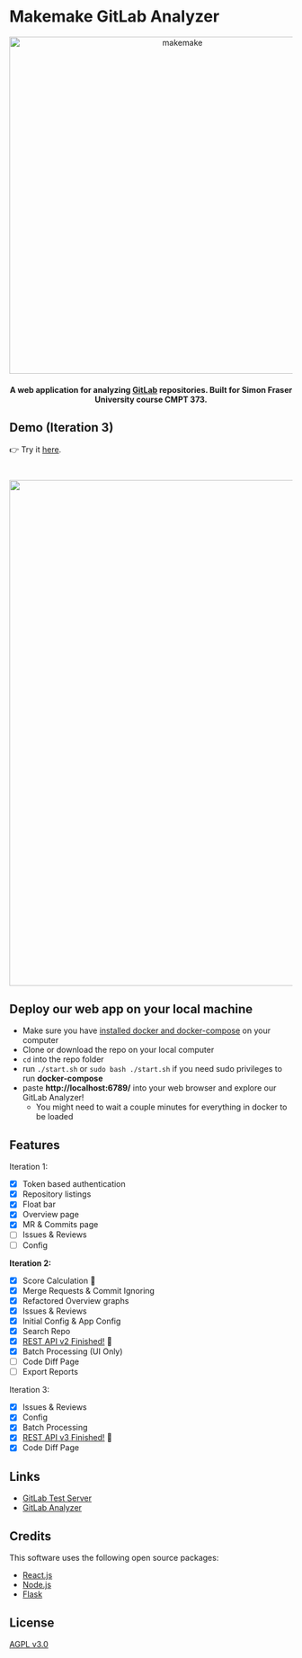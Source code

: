 # Makemake GitLab Analyzer

<div align="center">
  <img src="https://csil-git1.cs.surrey.sfu.ca/373-2021-1-Makemake/gitlabanalyzer/-/raw/master/client/public/logogitlab.png" alt="makemake" width="600">
</div>

<h4 align="center">A web application for analyzing <a href="https://gitlab.com/gitlab-org/gitlab" target="_blank">GitLab</a> repositories. Built for Simon Fraser University course CMPT 373.</h4>

## Demo (Iteration 3)

👉 Try it <a href="http://142.58.22.167:6789/">here</a>.
<br>

<h1 align="center">
  <img src="https://csil-git1.cs.surrey.sfu.ca/373-2021-1-Makemake/gitlabanalyzer/-/raw/master/client/public/iteration2ss.png" width="900">
</h1>


## Deploy our web app on your local machine
- Make sure you have [installed docker and docker-compose](https://docs.docker.com/compose/install/) on your computer
- Clone or download the repo on your local computer
- `cd` into the repo folder
- run `./start.sh` or `sudo bash ./start.sh` if you need sudo privileges to run **docker-compose**
- paste **http://localhost:6789/** into your web browser and explore our GitLab Analyzer!
	- You might need to wait a couple minutes for everything in docker to be loaded

## Features

Iteration 1:
- [x] Token based authentication
- [x] Repository listings
- [x] Float bar
- [x] Overview page
- [x] MR & Commits page
- [ ] Issues & Reviews
- [ ] Config

**Iteration 2:**
- [x] Score Calculation 💯
- [x] Merge Requests & Commit Ignoring
- [x] Refactored Overview graphs
- [x] Issues & Reviews
- [x] Initial Config & App Config
- [x] Search Repo
- [x] <a href="https://csil-git1.cs.surrey.sfu.ca/373-2021-1-Makemake/gitlabanalyzer/-/blob/master/server/API_example_response.md#api-example-response " target="_blank">REST API v2 Finished!</a> 🚀
- [x] Batch Processing (UI Only)
- [ ] Code Diff Page
- [ ] Export Reports

Iteration 3:
- [x] Issues & Reviews
- [x] Config
- [x] Batch Processing
- [x] <a href="https://csil-git1.cs.surrey.sfu.ca/373-2021-1-Makemake/gitlabanalyzer/-/blob/master/server/API_example_response.md#api-example-response " target="_blank">REST API v3 Finished!</a> 🚀
- [x] Code Diff Page

## Links
- [GitLab Test Server](https://cmpt373-1211-12.cmpt.sfu.ca/)
- [GitLab Analyzer](http://142.58.22.167:6789/)

## Credits
This software uses the following open source packages:

- [React.js](https://reactjs.org/)
- [Node.js](https://nodejs.org/)
- [Flask](https://flask.palletsprojects.com/en/1.1.x/)

## License

<a href="https://www.gnu.org/licenses/agpl-3.0.en.html" target="_blank">AGPL v3.0</a>

